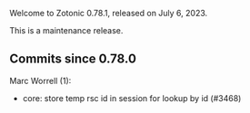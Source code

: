 Welcome to Zotonic 0.78.1, released on July 6, 2023.

This is a maintenance release.



Commits since 0.78.0
--------------------

Marc Worrell (1):

*   core: store temp rsc id in session for lookup by id (#3468)